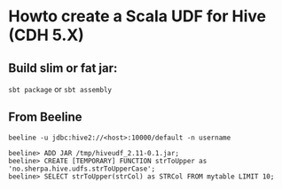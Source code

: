 # Howto create a Scala UDF for Hive (CDH 5.X)

## Build slim or fat jar:
`sbt package` or `sbt assembly`

## From Beeline
```
beeline -u jdbc:hive2://<host>:10000/default -n username

beeline> ADD JAR /tmp/hiveudf_2.11-0.1.jar;
beeline> CREATE [TEMPORARY] FUNCTION strToUpper as 'no.sherpa.hive.udfs.strToUpperCase';
beeline> SELECT strToUpper(strCol) as STRCol FROM mytable LIMIT 10;
```
